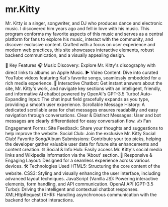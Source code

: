 # mr.Kitty

Mr. Kitty is a singer, songwriter, and DJ who produces dance and electronic music. I discovered him years ago and fell in love with his music. This program conforms my favorite aspects of this music and serves as a central platform for fans to explore his music, interact with the community, and discover exclusive content. Crafted with a focus on user experience and modern web practices, this site showcases interactive elements, robust backend communication, and a visually appealing design.

🌟 Key Features
🎧 Music Discovery: Explore Mr. Kitty's discography with direct links to albums on Apple Music.
▶️ Video Content: Dive into curated YouTube videos featuring Kat's favorite songs, seamlessly embedded for a rich media experience.
💬 Interactive Chatbot: Get instant answers about the site, Mr. Kitty's work, and navigate key sections with an intelligent, friendly, and informative AI chatbot powered by OpenAI's GPT-3.5 Turbo!
Auto-Expanding Input: The chat input field gracefully expands as you type, providing a smooth user experience.
Scrollable Message History: A dedicated scrollable area for chat messages ensures readability and easy navigation through conversations.
Clear & Distinct Messages: User and bot messages are clearly differentiated for easy conversation flow.
✍️ Fan Engagement Forms:
Site Feedback: Share your thoughts and suggestions to help improve the website.
Social Club: Join the exclusive Mr. Kitty Social Club!
Favorite Song/Album Submissions: Contribute your top picks, helping the developer gather valuable user data for future site enhancements and content creation.
🌐 Social & Info Hub: Easily access Mr. Kitty's social media links and Wikipedia information via the 'About' section.
🏡 Responsive & Engaging Layout: Designed for a seamless experience across various devices.
🛠️ Technologies Used
HTML5: Structuring the core content of the website.
CSS3: Styling and visually enhancing the user interface, including advanced layout techniques.
JavaScript (Vanilla JS): Powering interactive elements, form handling, and API communication.
OpenAI API (GPT-3.5 Turbo): Driving the intelligent and contextual chatbot responses.
XMLHttpRequest (XHR): Handling asynchronous communication with the backend for chatbot interactions.

